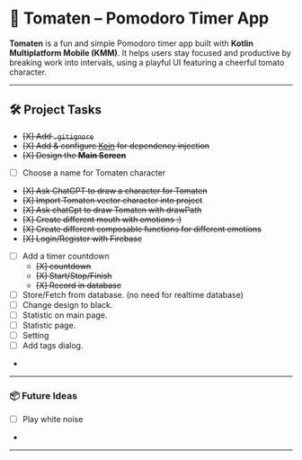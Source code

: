 # 🍅 Tomaten – Pomodoro Timer App


**Tomaten** is a fun and simple Pomodoro timer app built with **Kotlin Multiplatform Mobile (KMM)**.
It helps users stay focused and productive by breaking work into intervals, using a playful UI featuring a cheerful tomato character.


---

## 🛠️ Project Tasks

- ~~[X] Add `.gitignore`~~
- ~~[X] Add & configure [Koin](https://insert-koin.io) for dependency injection~~
- ~~[X] Design the **Main Screen**~~
- [ ] Choose a name for Tomaten character 
- ~~[X] Ask ChatGPT to draw a character for Tomaten~~
- ~~[X] Import Tomaten vector character into project~~
- ~~[X] Ask chatGpt to draw Tomaten with drawPath~~
- ~~[X] Create different mouth with emotions :)~~
- ~~[X] Create different composable functions for different emotions~~
- ~~[X] Login/Register with Firebase~~
- [ ] Add a timer countdown
  - ~~[X] countdown~~
  - ~~[X] Start/Stop/Finish~~
  - ~~[X] Record in database~~
- [ ] Store/Fetch from database. (no need for realtime database)
- [ ] Change design to black.
- [ ] Statistic on main page.
- [ ] Statistic page.
- [ ] Setting
- [ ] Add tags dialog.
- 

---

### 📦 Future Ideas
- [ ] Play white noise
- 

---
